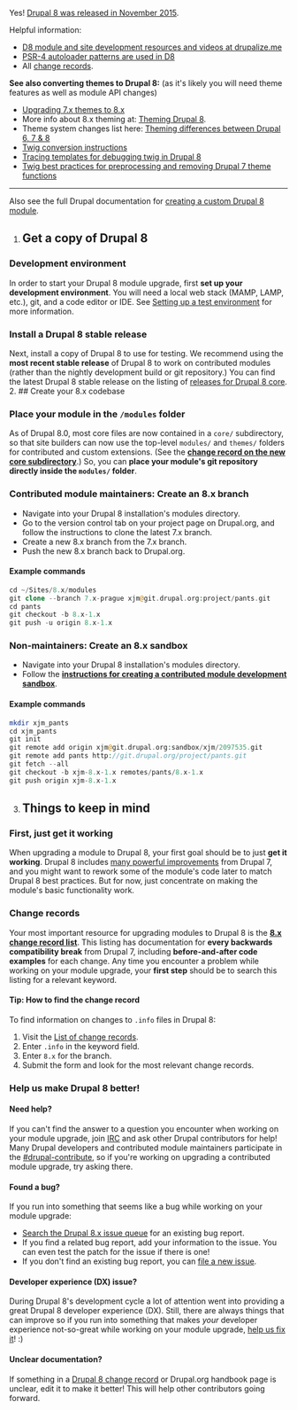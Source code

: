 Yes! [Drupal 8 was released in November 2015](https://www.drupal.org/8).

Helpful information:

* [D8 module and site development resources and videos at drupalize.me](https://drupalize.me/drupal-8)
* [PSR-4 autoloader patterns are used in D8](https://www.drupal.org/node/2156625)
* All [change records](https://www.drupal.org/list-changes).

**See also converting themes to Drupal 8:** (as it's likely you will need theme features as well as module API changes)

* [Upgrading 7.x themes to 8.x](https://www.drupal.org/node/2023177)
* More info about 8.x theming at: [Theming Drupal 8](https://www.drupal.org/theme-guide/8).
* Theme system changes list here: [ Theming differences between Drupal 6, 7 & 8](https://www.drupal.org/node/2356951)
* [Twig conversion instructions](https://www.drupal.org/node/2025313)
* [Tracing templates for debugging twig in Drupal 8](https://www.drupal.org/node/2358785)
* [Twig best practices for preprocessing and removing Drupal 7 theme functions](https://www.drupal.org/docs/8/theming/twig/twig-best-practices-preprocess-functions-and-templates)

---

Also see the full Drupal documentation for [creating a custom Drupal 8 module](https://www.drupal.org/docs/8/creating-custom-modules).

1. ## Get a copy of Drupal 8  
### Development environment  
In order to start your Drupal 8 module upgrade, first **set up your development environment**. You will need a local web stack (MAMP, LAMP, etc.), git, and a code editor or IDE. See [Setting up a test environment](https://drupal.org/dev-env) for more information.  
### Install a Drupal 8 stable release  
Next, install a copy of Drupal 8 to use for testing. We recommend using the **most recent stable release** of Drupal 8 to work on contributed modules (rather than the nightly development build or git repository.) You can find the latest Drupal 8 stable release on the listing of [releases for Drupal 8 core](https://drupal.org/node/3060/release?api%5Fversion[]=7234).
2. ## Create your 8.x codebase  
### Place your module in the `/modules` folder  
As of Drupal 8.0, most core files are now contained in a `core/` subdirectory, so that site builders can now use the top-level `modules/` and `themes/` folders for contributed and custom extensions. (See the **[change record on the new core subdirectory](https://drupal.org/node/1327978)**.) So, you can **place your module's git repository directly inside the `modules/` folder**.  
### Contributed module maintainers: Create an 8.x branch  
   * Navigate into your Drupal 8 installation's modules directory.  
   * Go to the version control tab on your project page on Drupal.org, and follow the instructions to clone the latest 7.x branch.  
   * Create a new 8.x branch from the 7.x branch.  
   * Push the new 8.x branch back to Drupal.org.  
#### Example commands  
```php  
cd ~/Sites/8.x/modules  
git clone --branch 7.x-prague xjm@git.drupal.org:project/pants.git  
cd pants  
git checkout -b 8.x-1.x  
git push -u origin 8.x-1.x  
```  
### Non-maintainers: Create an 8.x sandbox  
   * Navigate into your Drupal 8 installation's modules directory.  
   * Follow the **[instructions for creating a contributed module development sandbox](https://drupal.org/contrib-8x-sandbox)**.  
#### Example commands  
```php  
mkdir xjm_pants  
cd xjm_pants  
git init  
git remote add origin xjm@git.drupal.org:sandbox/xjm/2097535.git  
git remote add pants http://git.drupal.org/project/pants.git  
git fetch --all  
git checkout -b xjm-8.x-1.x remotes/pants/8.x-1.x  
git push origin xjm-8.x-1.x  
```
3. ## Things to keep in mind  
### First, just get it working  
When upgrading a module to Drupal 8, your first goal should be to just **get it working**. Drupal 8 includes [many powerful improvements](https://drupal.org/drupal-8.0) from Drupal 7, and you might want to rework some of the module's code later to match Drupal 8 best practices. But for now, just concentrate on making the module's basic functionality work.  
### Change records  
Your most important resource for upgrading modules to Drupal 8 is the **[8.x change record list](https://drupal.org/list-changes/drupal?keywords%5Fdescription=&to%5Fbranch=8.x)**. This listing has documentation for **every backwards compatibility break** from Drupal 7, including **before-and-after code examples** for each change. Any time you encounter a problem while working on your module upgrade, your **first step** should be to search this listing for a relevant keyword.  
#### Tip: How to find the change record  
To find information on changes to `.info` files in Drupal 8:  
   1. Visit the [List of change records](https://drupal.org/list-changes).  
   2. Enter `.info` in the keyword field.  
   3. Enter `8.x` for the branch.  
   4. Submit the form and look for the most relevant change records.  
### Help us make Drupal 8 better!  
#### Need help?  
If you can't find the answer to a question you encounter when working on your module upgrade, join [IRC](http://drupal.org/irc) and ask other Drupal contributors for help! Many Drupal developers and contributed module maintainers participate in the [#drupal-contribute](irc://irc.freenode.net/drupal-contribute), so if you're working on upgrading a contributed module upgrade, try asking there.  
#### Found a bug?  
If you run into something that seems like a bug while working on your module upgrade:  
   * [Search the Drupal 8.x issue queue](https://drupal.org/project/issues/drupal?version=8.x) for an existing bug report.  
   * If you find a related bug report, add your information to the issue. You can even test the patch for the issue if there is one!  
   * If you don't find an existing bug report, you can [file a new issue](https://drupal.org/node/add/project-issue/drupal).  
#### Developer experience (DX) issue?  
During Drupal 8's development cycle a lot of attention went into providing a great Drupal 8 developer experience (DX). Still, there are always things that can improve so if you run into something that makes _your_ developer experience not-so-great while working on your module upgrade, [help us fix it](https://drupal.org/community-initiatives/drupal-core/d8dx#help)! :)  
#### Unclear documentation?  
If something in a [Drupal 8 change record](http://drupal.org/list-changes) or Drupal.org handbook page is unclear, edit it to make it better! This will help other contributors going forward.